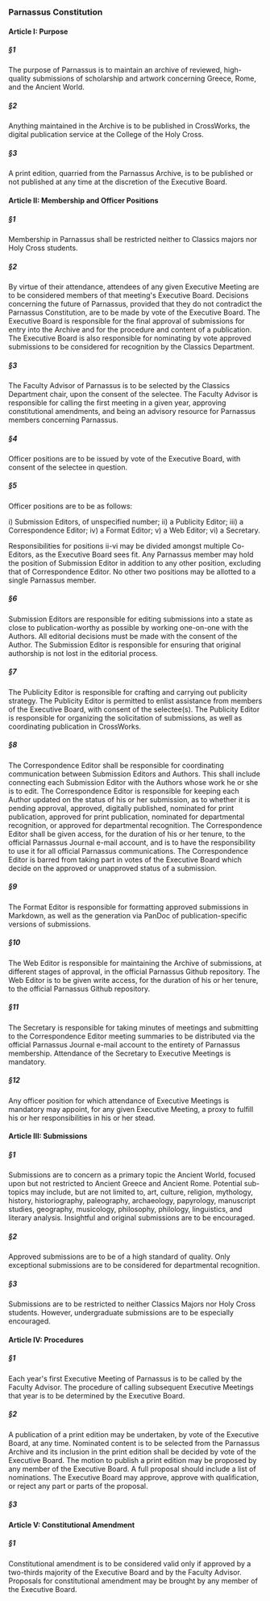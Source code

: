 ### Parnassus Constitution
#### Article I: Purpose
##### §1
The purpose of Parnassus is to maintain an archive of reviewed, high-quality submissions of scholarship and artwork concerning Greece, Rome, and the Ancient World.
##### §2
Anything maintained in the Archive is to be published in CrossWorks, the digital publication service at the College of the Holy Cross.
##### §3
A print edition, quarried from the Parnassus Archive, is to be published or not published at any time at the discretion of the Executive Board.
#### Article II: Membership and Officer Positions
##### §1
Membership in Parnassus shall be restricted neither to Classics majors nor Holy Cross students.
##### §2
By virtue of their attendance, attendees of any given Executive Meeting are to be considered members of that meeting's Executive Board. Decisions concerning the future of Parnassus, provided that they do not contradict the Parnassus Constitution, are to be made by vote of the Executive Board. The Executive Board is responsible for the final approval of submissions for entry into the Archive and for the procedure and content of a publication. The Executive Board is also responsible for nominating by vote approved submissions to be considered for recognition by the Classics Department.
##### §3
The Faculty Advisor of Parnassus is to be selected by the Classics Department chair, upon the consent of the selectee. The Faculty Advisor is responsible for calling the first meeting in a given year, approving constitutional amendments, and being an advisory resource for Parnassus members concerning Parnassus.
##### §4
Officer positions are to be issued by vote of the Executive Board, with consent of the selectee in question.
##### §5
Officer positions are to be as follows:

i) Submission Editors, of unspecified number;
ii) a Publicity Editor;
iii) a Correspondence Editor;
iv) a Format Editor;
v) a Web Editor;
vi) a Secretary.

Responsibilities for positions ii-vi may be divided amongst multiple Co-Editors, as the Executive Board sees fit. Any Parnassus member may hold the position of Submission Editor in addition to any other position, excluding that of Correspondence Editor. No other two positions may be allotted to a single Parnassus member.
##### §6
Submission Editors are responsible for editing submissions into a state as close to publication-worthy as possible by working one-on-one with the Authors. All editorial decisions must be made with the consent of the Author. The Submission Editor is responsible for ensuring that original authorship is not lost in the editorial process.
##### §7
The Publicity Editor is responsible for crafting and carrying out publicity strategy. The Publicity Editor is permitted to enlist assistance from members of the Executive Board, with consent of the selectee(s). The Publicity Editor is responsible for organizing the solicitation of submissions, as well as coordinating publication in CrossWorks.
##### §8
The Correspondence Editor shall be responsible for coordinating communication between Submission Editors and Authors. This shall include connecting each Submission Editor with the Authors whose work he or she is to edit. The Correspondence Editor is responsible for keeping each Author updated on the status of his or her submission, as to whether it is pending approval, approved, digitally published, nominated for print publication, approved for print publication, nominated for departmental recognition, or approved for departmental recognition. The Correspondence Editor shall be given access, for the duration of his or her tenure, to the official Parnassus Journal e-mail account, and is to have the responsibility to use it for all official Parnassus communications. The Correspondence Editor is barred from taking part in votes of the Executive Board which decide on the approved or unapproved status of a submission.
##### §9
The Format Editor is responsible for formatting approved submissions in Markdown, as well as the generation via PanDoc of publication-specific versions of submissions.
##### §10
The Web Editor is responsible for maintaining the Archive of submissions, at different stages of approval, in the official Parnassus Github repository. The Web Editor is to be given write access, for the duration of his or her tenure, to the official Parnassus Github repository.
##### §11
The Secretary is responsible for taking minutes of meetings and submitting to the Correspondence Editor meeting summaries to be distributed via the official Parnassus Journal e-mail account to the entirety of Parnassus membership. Attendance of the Secretary to Executive Meetings is mandatory.
##### §12
Any officer position for which attendance of Executive Meetings is mandatory may appoint, for any given Executive Meeting, a proxy to fulfill his or her responsibilities in his or her stead.
#### Article III: Submissions
##### §1
Submissions are to concern as a primary topic the Ancient World, focused upon but not restricted to Ancient Greece and Ancient Rome. Potential sub-topics may include, but are not limited to, art, culture, religion, mythology, history, historiography, paleography, archaeology, papyrology, manuscript studies, geography, musicology, philosophy, philology, linguistics, and literary analysis. Insightful and original submissions are to be encouraged.
##### §2
Approved submissions are to be of a high standard of quality. Only exceptional submissions are to be considered for departmental recognition.
##### §3
Submissions are to be restricted to neither Classics Majors nor Holy Cross students. However, undergraduate submissions are to be especially encouraged.
#### Article IV: Procedures
##### §1
Each year's first Executive Meeting of Parnassus is to be called by the Faculty Advisor. The procedure of calling subsequent Executive Meetings that year is to be determined by the Executive Board.
##### §2
A publication of a print edition may be undertaken, by vote of the Executive Board, at any time. Nominated content is to be selected from the Parnassus Archive and its inclusion in the print edition shall be decided by vote of the Executive Board. The motion to publish a print edition may be proposed by any member of the Executive Board. A full proposal should include a list of nominations. The Executive Board may approve, approve with qualification, or reject any part or parts of the proposal.
##### §3
#### Article V: Constitutional Amendment
##### §1
Constitutional amendment is to be considered valid only if approved by a two-thirds majority of the Executive Board and by the Faculty Advisor. Proposals for constitutional amendment may be brought by any member of the Executive Board.
